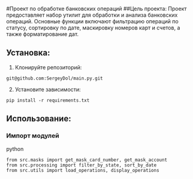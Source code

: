 #Проект по обработке банковских операций
##Цель проекта:
Проект предоставляет набор утилит для обработки и анализа банковских операций. Основные функции включают фильтрацию операций по статусу, сортировку по дате, маскировку номеров карт и счетов, а также форматирование дат.
## Установка:

1. Клонируйте репозиторий:
```
git@github.com:SergeyDol/main.py.git
```
2. Установите зависимости:
```
pip install -r requirements.txt
```
## Использование:

### Импорт модулей
python
```
from src.masks import get_mask_card_number, get_mask_account
from src.processing import filter_by_state, sort_by_date
from src.utils import load_operations, display_operations
```
